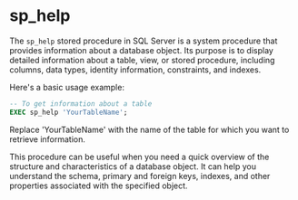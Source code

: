 # sp_help

The `sp_help` stored procedure in SQL Server is a system procedure that provides information about a database object. Its purpose is to display detailed information about a table, view, or stored procedure, including columns, data types, identity information, constraints, and indexes.

Here's a basic usage example:

```sql
-- To get information about a table
EXEC sp_help 'YourTableName';
```

Replace 'YourTableName' with the name of the table for which you want to retrieve information.

This procedure can be useful when you need a quick overview of the structure and characteristics of a database object. It can help you understand the schema, primary and foreign keys, indexes, and other properties associated with the specified object.
